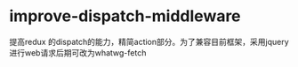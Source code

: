 # improve-dispatch-middleware
提高redux 的dispatch的能力，精简action部分。为了兼容目前框架，采用jquery进行web请求后期可改为whatwg-fetch

